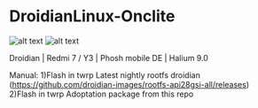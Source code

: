 # DroidianLinux-Onclite
![alt text](https://ds-assets.cdn.devapps.ru/iOKcsqhihC1kl28Zje9qK4MVtEiHwi1eVXZQBYrgG1jT5KsjQw.jpg?_=0)  ![alt text](https://ds-assets.cdn.devapps.ru/iOKcsiBtqUie4EGD7bIFaSfPEkyvz1cmp5OCIz2GeV1glOipAB5g.jpg?_=0) 


Droidian | Redmi 7 / Y3 | Phosh mobile DE | Halium 9.0

Manual:
1)Flash in twrp Latest nightly rootfs droidian (https://github.com/droidian-images/rootfs-api28gsi-all/releases)                                                  
2)Flash in twrp Adoptation package from this repo                                                                                                             


